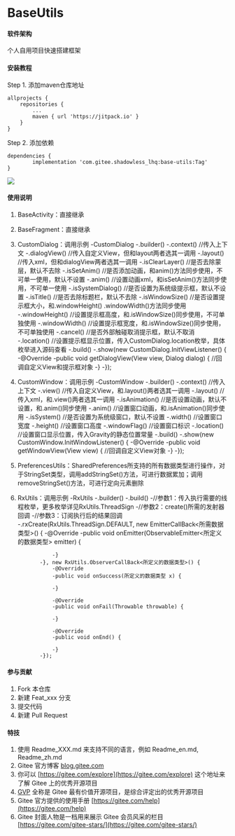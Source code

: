 # BaseUtils

#### 软件架构

个人自用项目快速搭建框架


#### 安装教程

Step 1. 添加maven仓库地址

	allprojects {
		repositories {
			...
			maven { url 'https://jitpack.io' }
		}
	}

Step 2. 添加依赖

	dependencies {
	        implementation 'com.gitee.shadowless_lhq:base-utils:Tag'
	}

[![](https://jitpack.io/v/com.gitee.shadowless_lhq/base-utils.svg)](https://jitpack.io/#com.gitee.shadowless_lhq/base-utils)

#### 使用说明

1.  BaseActivity：直接继承

2.  BaseFragment：直接继承

3.  CustomDialog：调用示例
    -CustomDialog
                -.builder()
                -.context() //传入上下文
                -.dialogView()  //传入自定义View，但和layout两者选其一调用
                -.layout()  //传入xml，但和dialogView两者选其一调用
                -.isClearLayer()  //是否去除蒙层，默认不去除
                -.isSetAnim()  //是否添加动画，和anim()方法同步使用，不可单一使用，默认不设置
                -.anim()  //设置动画xml，和isSetAnim()方法同步使用，不可单一使用
                -.isSystemDialog()  //是否设置为系统级提示框，默认不设置
                -.isTitle()  //是否去除标题栏，默认不去除
                -.isWindowSize()  //是否设置提示框大小，和.windowHeight() .windowWidth()方法同步使用
                -.windowHeight()  //设置提示框高度，和.isWindowSize()同步使用，不可单独使用
                -.windowWidth()  //设置提示框宽度，和.isWindowSize()同步使用，不可单独使用
                -.cancel()  //是否外部触碰取消提示框，默认不取消
                -.location()  //设置提示框显示位置，传入CustomDialog.location枚举，具体枚举进入源码查看
                -.build()
                -.show(new CustomDialog.InitViewListener() {
                    -@Override
                    -public void getDialogView(View view, Dialog dialog) {
                           //回调自定义View和提示框对象
                    -}
                -});

4.   CustomWindow：调用示例
     -CustomWindow
                -.builder()
                -.context()  //传入上下文
                -.view()  //传入自定义View，和.layout()两者选其一调用
                -.layout()  //传入xml，和.view()两者选其一调用
                -.isAnimation() //是否设置动画，默认不设置，和.anim()同步使用
                -.anim()  //设置窗口动画，和.isAnimation()同步使用
                -.isSystem()  //是否设置为系统级窗口，默认不设置
                -.width()   //设置窗口宽度
                -.height()  //设置窗口高度
                -.windowFlag()  //设置窗口标识
                -.location()  //设置窗口显示位置，传入Gravity的静态位置常量
                -.build()
                -.show(new CustomWindow.InitWindowListener() {
                    -@Override
                    -public void getWindowView(View view) {
                        //回调自定义View对象
                    -}
                -});

5.   PreferencesUtils：SharedPreferences所支持的所有数据类型进行操作，对于StringSet类型，调用addStringSet()方法，可进行数据累加；调用removeStringSet()方法，可进行定向元素删除

6.   RxUtils：调用示例
     -RxUtils
                -.builder()
                -.build()
                -//参数1：传入执行需要的线程枚举，更多枚举详见RxUtils.ThreadSign
                -//参数2：create()所需的发射器回调
                -//参数3：订阅执行后的结果回调
                -.rxCreate(RxUtils.ThreadSign.DEFAULT, new EmitterCallBack<所需数据类型>() {
                    -@Override
                    -public void onEmitter(ObservableEmitter<所定义的数据类型> emitter) {

                    -}
                -}, new RxUtils.ObserverCallBack<所定义的数据类型>() {
                    -@Override
                    -public void onSuccess(所定义的数据类型 x) {
                        
                    -}

                    -@Override
                    -public void onFail(Throwable throwable) {

                    -}

                    -@Override
                    -public void onEnd() {

                    -}
                -});

#### 参与贡献

1.  Fork 本仓库
2.  新建 Feat_xxx 分支
3.  提交代码
4.  新建 Pull Request


#### 特技

1.  使用 Readme\_XXX.md 来支持不同的语言，例如 Readme\_en.md, Readme\_zh.md
2.  Gitee 官方博客 [blog.gitee.com](https://blog.gitee.com)
3.  你可以 [https://gitee.com/explore](https://gitee.com/explore) 这个地址来了解 Gitee 上的优秀开源项目
4.  [GVP](https://gitee.com/gvp) 全称是 Gitee 最有价值开源项目，是综合评定出的优秀开源项目
5.  Gitee 官方提供的使用手册 [https://gitee.com/help](https://gitee.com/help)
6.  Gitee 封面人物是一档用来展示 Gitee 会员风采的栏目 [https://gitee.com/gitee-stars/](https://gitee.com/gitee-stars/)